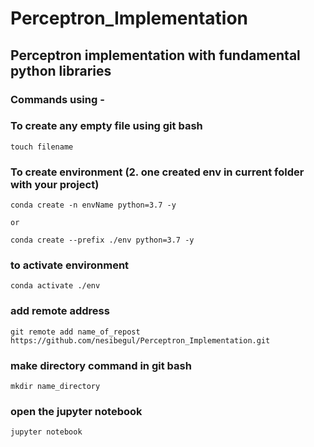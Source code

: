 # Perceptron_Implementation
## Perceptron implementation with fundamental python libraries


### Commands using -

### To create any empty file using git bash 
```
touch filename
```

### To create environment (2. one created env in current folder with your project)
```
conda create -n envName python=3.7 -y

or 

conda create --prefix ./env python=3.7 -y 
```
### to activate environment
```
conda activate ./env
```
### add remote address

```
git remote add name_of_repost https://github.com/nesibegul/Perceptron_Implementation.git
```
### make directory command in git bash
```
mkdir name_directory
```
### open the jupyter notebook
```
jupyter notebook
```

